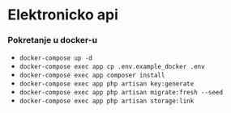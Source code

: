 # Elektronicko api

### Pokretanje u docker-u

- `docker-compose up -d`
- `docker-compose exec app cp .env.example_docker .env`
- `docker-compose exec app composer install`
- `docker-compose exec app php artisan key:generate`
- `docker-compose exec app php artisan migrate:fresh --seed`
- `docker-compose exec app php artisan storage:link`
